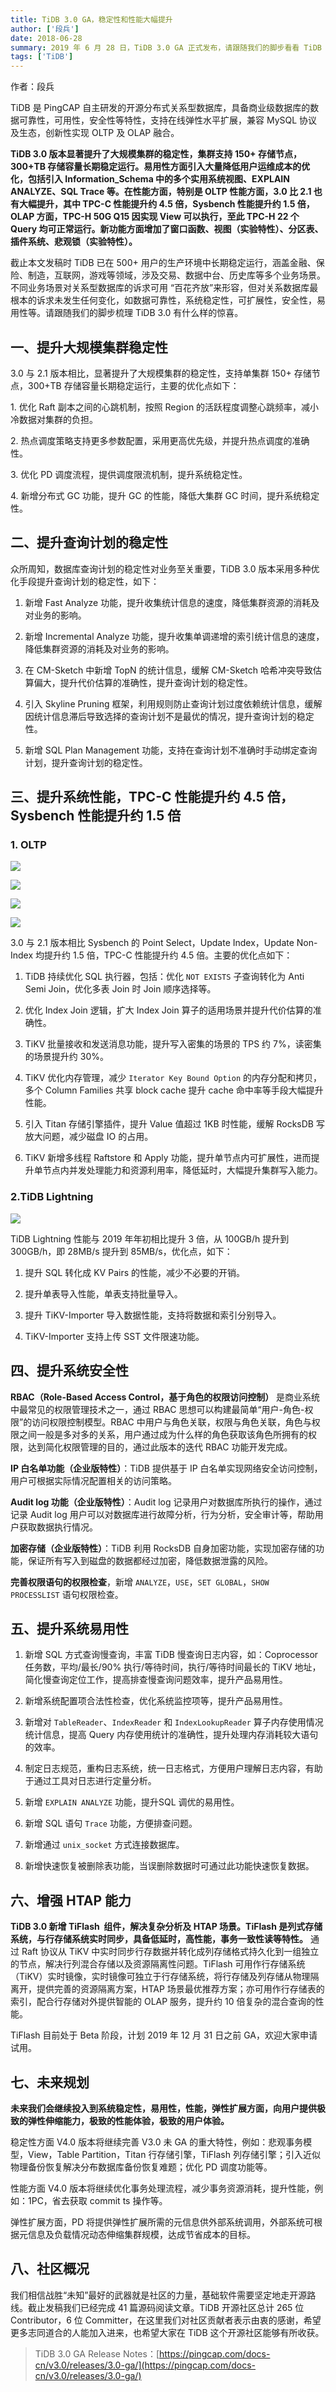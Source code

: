```yaml
---
title: TiDB 3.0 GA，稳定性和性能大幅提升
author: ['段兵']
date: 2018-06-28
summary: 2019 年 6 月 28 日，TiDB 3.0 GA 正式发布，请跟随我们的脚步看看 TiDB 3.0 有什么样的惊喜。
tags: ['TiDB']
---
```


作者：段兵

TiDB 是 PingCAP 自主研发的开源分布式关系型数据库，具备商业级数据库的数据可靠性，可用性，安全性等特性，支持在线弹性水平扩展，兼容 MySQL 协议及生态，创新性实现 OLTP 及 OLAP 融合。

**TiDB 3.0 版本显著提升了大规模集群的稳定性，集群支持 150+ 存储节点，300+TB 存储容量长期稳定运行。易用性方面引入大量降低用户运维成本的优化，包括引入 Information_Schema 中的多个实用系统视图、EXPLAIN ANALYZE、SQL Trace 等。在性能方面，特别是 OLTP 性能方面，3.0 比 2.1 也有大幅提升，其中 TPC-C 性能提升约 4.5 倍，Sysbench 性能提升约 1.5 倍，OLAP 方面，TPC-H 50G Q15 因实现 View 可以执行，至此 TPC-H 22 个 Query 均可正常运行。新功能方面增加了窗口函数、视图（实验特性）、分区表、插件系统、悲观锁（实验特性）。**

截止本文发稿时 TiDB 已在 500+ 用户的生产环境中长期稳定运行，涵盖金融、保险、制造，互联网，游戏等领域，涉及交易、数据中台、历史库等多个业务场景。不同业务场景对关系型数据库的诉求可用 “百花齐放”来形容，但对关系数据库最根本的诉求未发生任何变化，如数据可靠性，系统稳定性，可扩展性，安全性，易用性等。请跟随我们的脚步梳理 TiDB 3.0 有什么样的惊喜。

## 一、提升大规模集群稳定性

3.0 与 2.1 版本相比，显著提升了大规模集群的稳定性，支持单集群 150+ 存储节点，300+TB 存储容量长期稳定运行，主要的优化点如下：

1\. 优化 Raft 副本之间的心跳机制，按照 Region 的活跃程度调整心跳频率，减小冷数据对集群的负担。

2\. 热点调度策略支持更多参数配置，采用更高优先级，并提升热点调度的准确性。

3\. 优化 PD 调度流程，提供调度限流机制，提升系统稳定性。

4\. 新增分布式 GC 功能，提升 GC 的性能，降低大集群 GC 时间，提升系统稳定性。

## 二、提升查询计划的稳定性

众所周知，数据库查询计划的稳定性对业务至关重要，TiDB 3.0 版本采用多种优化手段提升查询计划的稳定性，如下：

1. 新增 Fast Analyze 功能，提升收集统计信息的速度，降低集群资源的消耗及对业务的影响。

2. 新增 Incremental Analyze 功能，提升收集单调递增的索引统计信息的速度，降低集群资源的消耗及对业务的影响。

3. 在 CM-Sketch 中新增 TopN 的统计信息，缓解 CM-Sketch 哈希冲突导致估算偏大，提升代价估算的准确性，提升查询计划的稳定性。

4. 引入 Skyline Pruning 框架，利用规则防止查询计划过度依赖统计信息，缓解因统计信息滞后导致选择的查询计划不是最优的情况，提升查询计划的稳定性。

5. 新增 SQL Plan Management 功能，支持在查询计划不准确时手动绑定查询计划，提升查询计划的稳定性。

## 三、提升系统性能，TPC-C 性能提升约 4.5 倍，Sysbench 性能提升约 1.5 倍

### 1. OLTP


![](media/tidb-3.0-ga/1.png)

![](media/tidb-3.0-ga/2.png)

![](media/tidb-3.0-ga/3.png)

![](media/tidb-3.0-ga/4.png)

3.0 与 2.1 版本相比 Sysbench 的 Point Select，Update Index，Update Non-Index 均提升约 1.5 倍，TPC-C 性能提升约 4.5 倍。主要的优化点如下：

1. TiDB 持续优化 SQL 执行器，包括：优化 `NOT EXISTS` 子查询转化为 Anti Semi Join，优化多表 Join 时 Join 顺序选择等。

2. 优化 Index Join 逻辑，扩大 Index Join 算子的适用场景并提升代价估算的准确性。

3. TiKV 批量接收和发送消息功能，提升写入密集的场景的 TPS 约 7%，读密集的场景提升约 30%。

4. TiKV 优化内存管理，减少 `Iterator Key Bound Option` 的内存分配和拷贝，多个 Column Families 共享 block cache 提升 cache 命中率等手段大幅提升性能。

5. 引入 Titan 存储引擎插件，提升 Value 值超过 1KB 时性能，缓解 RocksDB 写放大问题，减少磁盘 IO 的占用。

6. TiKV 新增多线程 Raftstore 和 Apply 功能，提升单节点内可扩展性，进而提升单节点内并发处理能力和资源利用率，降低延时，大幅提升集群写入能力。

### 2.TiDB Lightning

![](media/tidb-3.0-ga/5.png)

TiDB Lightning 性能与 2019 年年初相比提升 3 倍，从 100GB/h 提升到 300GB/h，即 28MB/s 提升到 85MB/s，优化点，如下：

1. 提升 SQL 转化成 KV Pairs 的性能，减少不必要的开销。

2. 提升单表导入性能，单表支持批量导入。

3. 提升 TiKV-Importer 导入数据性能，支持将数据和索引分别导入。

4. TiKV-Importer 支持上传 SST 文件限速功能。

## 四、提升系统安全性

**RBAC（Role-Based Access Control，基于角色的权限访问控制）** 是商业系统中最常见的权限管理技术之一，通过 RBAC 思想可以构建最简单“用户-角色-权限”的访问权限控制模型。RBAC 中用户与角色关联，权限与角色关联，角色与权限之间一般是多对多的关系，用户通过成为什么样的角色获取该角色所拥有的权限，达到简化权限管理的目的，通过此版本的迭代 RBAC 功能开发完成。

**IP 白名单功能（企业版特性）**：TiDB 提供基于 IP 白名单实现网络安全访问控制，用户可根据实际情况配置相关的访问策略。

**Audit log 功能（企业版特性）**：Audit log 记录用户对数据库所执行的操作，通过记录 Audit log 用户可以对数据库进行故障分析，行为分析，安全审计等，帮助用户获取数据执行情况。

**加密存储（企业版特性）**：TiDB 利用 RocksDB 自身加密功能，实现加密存储的功能，保证所有写入到磁盘的数据都经过加密，降低数据泄露的风险。

**完善权限语句的权限检查**，新增 `ANALYZE`，`USE`，`SET GLOBAL`，`SHOW PROCESSLIST` 语句权限检查。

## 五、提升系统易用性

1. 新增 SQL 方式查询慢查询，丰富 TiDB 慢查询日志内容，如：Coprocessor 任务数，平均/最长/90% 执行/等待时间，执行/等待时间最长的 TiKV 地址，简化慢查询定位工作，提高排查慢查询问题效率，提升产品易用性。

2. 新增系统配置项合法性检查，优化系统监控项等，提升产品易用性。

3. 新增对 `TableReader`、`IndexReader` 和 `IndexLookupReader` 算子内存使用情况统计信息，提高 Query 内存使用统计的准确性，提升处理内存消耗较大语句的效率。

4. 制定日志规范，重构日志系统，统一日志格式，方便用户理解日志内容，有助于通过工具对日志进行定量分析。

5. 新增 `EXPLAIN ANALYZE` 功能，提升SQL 调优的易用性。

6. 新增 SQL 语句 `Trace` 功能，方便排查问题。

7. 新增通过 `unix_socket` 方式连接数据库。

8. 新增快速恢复被删除表功能，当误删除数据时可通过此功能快速恢复数据。

## 六、增强 HTAP 能力

**TiDB 3.0 新增 TiFlash  组件，解决复杂分析及 HTAP 场景。TiFlash 是列式存储系统，与行存储系统实时同步，具备低延时，高性能，事务一致性读等特性。** 通过 Raft 协议从 TiKV 中实时同步行存数据并转化成列存储格式持久化到一组独立的节点，解决行列混合存储以及资源隔离性问题。TiFlash 可用作行存储系统（TiKV）实时镜像，实时镜像可独立于行存储系统，将行存储及列存储从物理隔离开，提供完善的资源隔离方案，HTAP 场景最优推荐方案；亦可用作行存储表的索引，配合行存储对外提供智能的 OLAP 服务，提升约 10 倍复杂的混合查询的性能。

TiFlash 目前处于 Beta 阶段，计划 2019 年 12 月 31 日之前 GA，欢迎大家申请试用。

## 七、未来规划

**未来我们会继续投入到系统稳定性，易用性，性能，弹性扩展方面，向用户提供极致的弹性伸缩能力，极致的性能体验，极致的用户体验。**

稳定性方面 V4.0 版本将继续完善 V3.0 未 GA 的重大特性，例如：悲观事务模型，View，Table Partition，Titan 行存储引擎，TiFlash 列存储引擎；引入近似物理备份恢复解决分布数据库备份恢复难题；优化 PD 调度功能等。

性能方面 V4.0 版本将继续优化事务处理流程，减少事务资源消耗，提升性能，例如：1PC，省去获取 commit ts 操作等。

弹性扩展方面，PD 将提供弹性扩展所需的元信息供外部系统调用，外部系统可根据元信息及负载情况动态伸缩集群规模，达成节省成本的目标。

## 八、社区概况

我们相信战胜“未知”最好的武器就是社区的力量，基础软件需要坚定地走开源路线。截止发稿我们已经完成 41 篇源码阅读文章。TiDB 开源社区总计 265 位 Contributor，6 位 Committer，在这里我们对社区贡献者表示由衷的感谢，希望更多志同道合的人能加入进来，也希望大家在 TiDB 这个开源社区能够有所收获。

>TiDB 3.0 GA Release Notes：[https://pingcap.com/docs-cn/v3.0/releases/3.0-ga/](https://pingcap.com/docs-cn/v3.0/releases/3.0-ga/)

